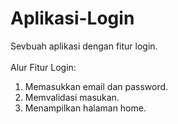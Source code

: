 # Aplikasi-Login<br>
Sevbuah aplikasi dengan fitur login.<br>
<br>
Alur Fitur Login:
1. Memasukkan email dan password.<br>
2. Memvalidasi masukan.<br>
3. Menampilkan halaman home.

